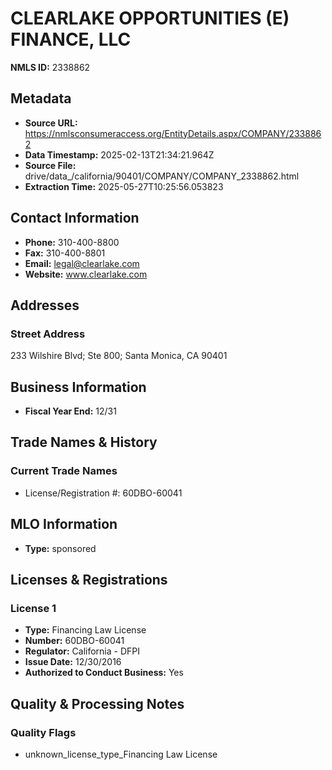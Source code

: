 # CLEARLAKE OPPORTUNITIES (E) FINANCE, LLC

**NMLS ID:** 2338862

## Metadata
- **Source URL:** https://nmlsconsumeraccess.org/EntityDetails.aspx/COMPANY/2338862
- **Data Timestamp:** 2025-02-13T21:34:21.964Z
- **Source File:** drive/data_/california/90401/COMPANY/COMPANY_2338862.html
- **Extraction Time:** 2025-05-27T10:25:56.053823

## Contact Information
- **Phone:** 310-400-8800
- **Fax:** 310-400-8801
- **Email:** legal@clearlake.com
- **Website:** www.clearlake.com

## Addresses
### Street Address
233 Wilshire Blvd; Ste 800; Santa Monica, CA 90401

## Business Information
- **Fiscal Year End:** 12/31

## Trade Names & History
### Current Trade Names
- License/Registration #: 60DBO-60041

## MLO Information
- **Type:** sponsored

## Licenses & Registrations

### License 1
- **Type:** Financing Law License
- **Number:** 60DBO-60041
- **Regulator:** California - DFPI
- **Issue Date:** 12/30/2016
- **Authorized to Conduct Business:** Yes

## Quality & Processing Notes
### Quality Flags
- unknown_license_type_Financing Law License
